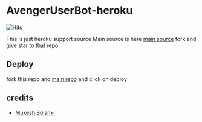 # AvengerUserBot-heroku
[![Hits](https://hits.seeyoufarm.com/api/count/incr/badge.svg?url=https%3A%2F%2Fgithub.com%2FAvengerUserBot%2Fnekopack&count_bg=%2379C83D&title_bg=%23555555&icon=&icon_color=%23E7E7E7&title=hits&edge_flat=false)](https://hits.seeyoufarm.com)

This is just heroku support source 
Main source is here [main source](https://github.com/AvengerUserBot/catuserbot) fork and give star to that repo 

## Deploy

fork this repo and [main repo](https://github.com/AvengerUserBot/catuserbot) and click on deploy


## credits
   - [Mukesh Solanki](https://t.me/mkspali)
